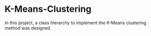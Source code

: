 # K-Means-Clustering
In this project, a class hierarchy to implement the K-Means clustering method was designed.
